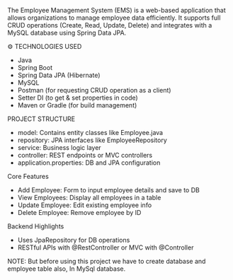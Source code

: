 The Employee Management System (EMS) is a web-based application that allows organizations to manage employee data efficiently.
It supports full CRUD operations (Create, Read, Update, Delete) and integrates with a MySQL database using Spring Data JPA.

⚙️ TECHNOLOGIES USED
- Java 
- Spring Boot
- Spring Data JPA (Hibernate)
- MySQL
- Postman (for requesting CRUD operation as a client)
- Setter DI (to get & set properties in  code)
- Maven or Gradle (for build management)

 PROJECT STRUCTURE
- model: Contains entity classes like Employee.java
- repository: JPA interfaces like EmployeeRepository
- service: Business logic layer
- controller: REST endpoints or MVC controllers
- application.properties: DB and JPA configuration

 Core Features
- Add Employee: Form to input employee details and save to DB
- View Employees: Display all employees in a table
- Update Employee: Edit existing employee info
- Delete Employee: Remove employee by ID

 Backend Highlights
- Uses JpaRepository for DB operations
- RESTful APIs with @RestController or MVC with @Controller

NOTE: But before using this project we have to create database and employee table also, In MySql database.













